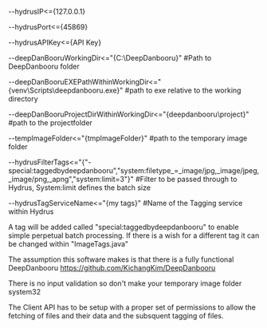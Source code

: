 --hydrusIP<={127.0.0.1} 

--hydrusPort<={45869} 

--hydrusAPIKey<={API Key}

--deepDanBooruWorkingDir<="{C:\DeepDanbooru}" #Path to DeepDanbooru folder

--deepDanBooruEXEPathWithinWorkingDir<="{venv\Scripts\deepdanbooru.exe}" #path to exe relative to the working directory 

--deepDanBooruProjectDirWithinWorkingDir<="{deepdanbooru\project}" #path to the projectfolder 

--tempImageFolder<="{tmpImageFolder}" #path to the temporary image folder 

--hydrusFilterTags<="{\"-special:taggedbydeepdanbooru\",\"system:filetype_=_image/jpg,_image/jpeg,_image/png,_apng\",\"system:limit=3\"}" #Filter to be passed through to Hydrus, System:limit defines the batch size 

--hydrusTagServiceName<="{my tags}" #Name of the Tagging service within Hydrus

A tag will be added called "special:taggedbydeepdanbooru" to enable simple perpetual batch processing.
If there is a wish for a different tag it can be changed within "ImageTags.java"

The assumption this software makes is that there is a fully functional DeepDanbooru https://github.com/KichangKim/DeepDanbooru

There is no input validation so don't make your temporary image folder system32

The Client API has to be setup with a proper set of permissions to allow the fetching of files and their data and the subsquent tagging of files.

